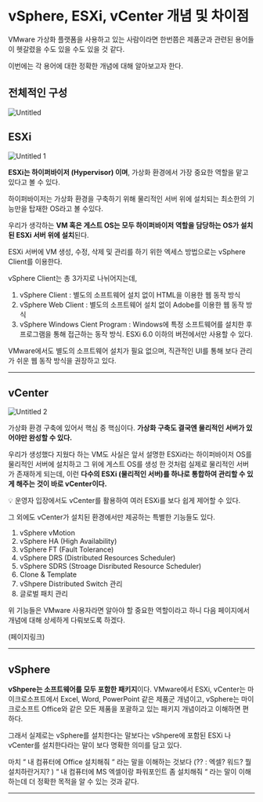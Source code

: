 # vSphere, ESXi, vCenter 개념 및 차이점

VMware 가상화 플랫폼을 사용하고 있는 사람이라면 한번쯤은 제품군과 관련된 용어들이 헷갈렸을 수도 있을 수도 있을 것 같다.

이번에는 각 용어에 대한 정확한 개념에 대해 알아보고자 한다.

## 전체적인 구성

![Untitled](https://user-images.githubusercontent.com/84123877/177451532-005eee5e-1573-463d-b1e0-f9d804403b94.png)

## ESXi

![Untitled 1](https://user-images.githubusercontent.com/84123877/177451527-b7d54e1e-97c1-41b3-9168-1a8b6cc05945.png)

**ESXi는 하이퍼바이저 (Hypervisor) 이며**, 가상화 환경에서 가장 중요한 역할을 맡고 있다고 볼 수 있다. 

하이퍼바이저는 가상화 환경을 구축하기 위해 물리적인 서버 위에 설치되는 최소한의 기능만을 탑재한 OS라고 볼 수있다.

우리가 생각하는 **VM 혹은 게스트 OS는 모두 하이퍼바이저 역할을 담당하는 OS가 설치된 ESXi 서버 위에 설치**된다.

ESXi 서버에 VM 생성, 수정, 삭제 및 관리를 하기 위한 엑세스 방법으로는 vSphere Client를 이용한다.

vSphere Client는 총 3가지로 나뉘어지는데,

1. vSphere Client : 별도의 소프트웨어 설치 없이 HTML을 이용한 웹 동작 방식
2. vSphere Web Client : 별도의 소프트웨어 설치 없이 Adobe를 이용한 웹 동작 방식
3. vSphere Windows Cient Program : Windows에 특정 소프트웨어를 설치한 후 프로그램을 통해 접근하는 동작 방식. ESXi 6.0 이하의 버전에서만 사용할 수 있다.

VMware에서도 별도의 소프트웨어 설치가 필요 없으며, 직관적인 UI를 통해 보다 관리가 쉬운 웹 동작 방식을 권장하고 있다.

---

## vCenter

![Untitled 2](https://user-images.githubusercontent.com/84123877/177451530-2d37fb4a-4d54-4bc5-86b8-f0ebc681cb11.png)

가상화 환경 구축에 있어서 핵심 중 핵심이다. **가상화 구축도 결국엔 물리적인 서버가 있어야만 완성할 수 있다.** 

우리가 생성했다 지웠다 하는 VM도 사실은 앞서 설명한 ESXi라는 하이퍼바이저 OS를 물리적인 서버에 설치하고 그 위에 게스트 OS를 생성 한 것처럼 실제로 물리적인 서버가 존재하게 되는데, 이런 **다수의 ESXi (물리적인 서버)를 하나로 통합하여 관리할 수 있게 해주는 것이 바로 vCenter이다.**

<aside>
💡 운영자 입장에서도 vCenter를 활용하여 여러 ESXi를 보다 쉽게 제어할 수 있다.

</aside>

그 외에도 vCenter가 설치된 환경에서만 제공하는 특별한 기능들도 있다.

1. vSphere vMotion
2. vSphere HA (High Availability)
3. vSphere FT (Fault Tolerance)
4. vSphere DRS (Distributed Resources Scheduler)
5. vSphere SDRS (Stroage Disributed Resource Scheduler)
6. Clone & Template
7. vShpere Distributed Switch 관리
8. 글로벌 패치 관리

위 기능들은 VMware 사용자라면 알아야 할 중요한 역할이라고 하니 다음 페이지에서 개념에 대해 상세하게 다뤄보도록 하겠다.

(페이지링크)

---

## vSphere

**vShpere는 소프트웨어를 모두 포함한 패키지**이다. VMware에서 ESXi, vCenter는 마이크로소프트에서 Excel, Word, PowerPoint 같은 제품군 개념이고, vSphere는 마이크로소프트 Office와 같은 모든 제품을 포괄하고 있는 패키지 개념이라고 이해하면 편하다.

그래서 실제로는 vSphere를 설치한다는 말보다는 vShpere에 포함된 ESXi 나 vCenter를 설치한다라는 말이 보다 명확한 의미를 담고 있다.

마치 “ 내 컴퓨터에 Office 설치해줘 “ 라는 말을 이해하는 것보다 (?? : 엑셀? 워드? 뭘 설치하란거지? ) “ 내 컴퓨터에 MS 엑셀이랑 파워포인트 좀 설치해줘 “ 라는 말이 이해하는데 더 정확한 목적을 알 수 있는 것과 같다. 

---
